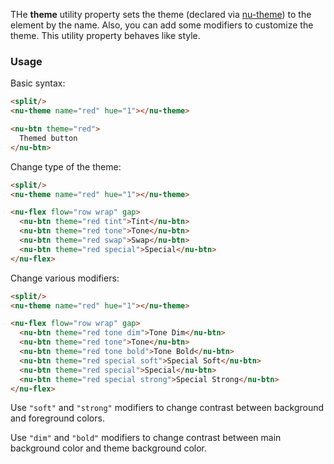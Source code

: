 THe **theme** utility property sets the theme (declared via [nu-theme](../elements/nu-theme.md)) to the element by the name. Also, you can add some modifiers to customize the theme. This utility property behaves like style.

### Usage

Basic syntax:

```html
<split/>
<nu-theme name="red" hue="1"></nu-theme>

<nu-btn theme="red">
  Themed button
</nu-btn>
```

Change type of the theme:

```html
<split/>
<nu-theme name="red" hue="1"></nu-theme>

<nu-flex flow="row wrap" gap>
  <nu-btn theme="red tint">Tint</nu-btn>
  <nu-btn theme="red tone">Tone</nu-btn>
  <nu-btn theme="red swap">Swap</nu-btn>
  <nu-btn theme="red special">Special</nu-btn>
</nu-flex>
```

Change various modifiers:

```html
<split/>
<nu-theme name="red" hue="1"></nu-theme>

<nu-flex flow="row wrap" gap>
  <nu-btn theme="red tone dim">Tone Dim</nu-btn>
  <nu-btn theme="red tone">Tone</nu-btn>
  <nu-btn theme="red tone bold">Tone Bold</nu-btn>
  <nu-btn theme="red special soft">Special Soft</nu-btn>
  <nu-btn theme="red special">Special</nu-btn>
  <nu-btn theme="red special strong">Special Strong</nu-btn>
</nu-flex>
```

Use `"soft"` and `"strong"` modifiers to change contrast between background and foreground colors.

Use `"dim"` and `"bold"` modifiers to change contrast between main background color and theme background color.

